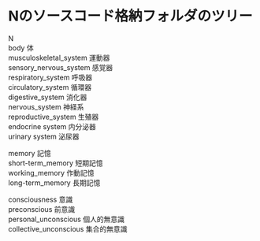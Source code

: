 ﻿# Nのソースコード格納フォルダのツリー
N  
body 体  
musculoskeletal_system 運動器  
sensory_nervous_system 感覚器  
respiratory_system 呼吸器  
circulatory_system 循環器  
digestive_system 消化器  
nervous_system 神経系  
reproductive_system 生殖器  
endocrine system 内分泌器  
urinary system 泌尿器  

memory 記憶  
short-term_memory 短期記憶  
working_memory 作動記憶  
long-term_memory 長期記憶  

consciousness 意識  
preconscious 前意識  
personal_unconscious 個人的無意識  
collective_unconscious 集合的無意識  